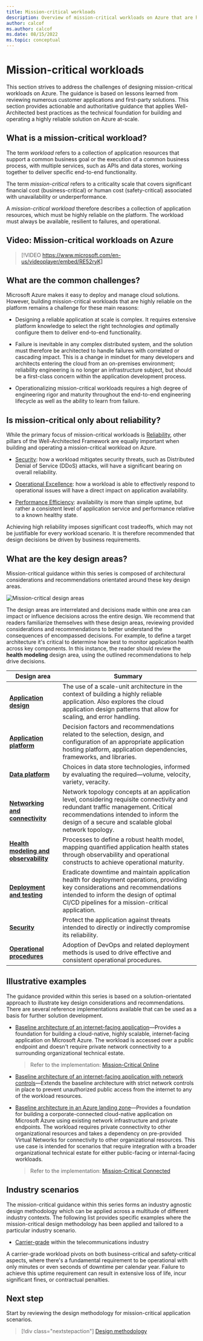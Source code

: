 ```yaml
---
title: Mission-critical workloads
description: Overview of mission-critical workloads on Azure that are highly reliable.
author: calcof
ms.author: calcof
ms.date: 08/15/2022
ms.topic: conceptual
---
```


# Mission-critical workloads

This section strives to address the challenges of designing mission-critical workloads on Azure. The guidance is based on lessons learned from reviewing numerous customer applications and first-party solutions. This section provides actionable and authoritative guidance that applies Well-Architected best practices as the technical foundation for building and operating a highly reliable solution on Azure at-scale.

## What is a mission-critical workload?

The term _workload_ refers to a collection of application resources that support a common business goal or the execution of a common business process, with multiple services, such as APIs and data stores, working together to deliver specific end-to-end functionality.

The term _mission-critical_ refers to a criticality scale that covers significant financial cost (business-critical) or human cost (safety-critical) associated with unavailability or underperformance.

A _mission-critical workload_ therefore describes a collection of application resources, which must be highly reliable on the platform. The workload must always be available, resilient to failures, and operational.

## Video: Mission-critical workloads on Azure

> [!VIDEO https://www.microsoft.com/en-us/videoplayer/embed/RE52ryK]

## What are the common challenges?

Microsoft Azure makes it easy to deploy and manage cloud solutions. However, building mission-critical workloads that are highly reliable on the platform remains a challenge for these main reasons:

- Designing a reliable application at scale is complex. It requires extensive platform knowledge to select the right technologies _and_ optimally configure them to deliver end-to-end functionality.

- Failure is inevitable in any complex distributed system, and the solution must therefore be architected to handle failures with correlated or cascading impact. This is a change in mindset for many developers and architects entering the cloud from an on-premises environment; reliability engineering is no longer an infrastructure subject, but should be a first-class concern within the application development process.

- Operationalizing mission-critical workloads requires a high degree of engineering rigor and maturity throughout the end-to-end engineering lifecycle as well as the ability to learn from failure.

## Is mission-critical only about reliability?

While the primary focus of mission-critical workloads is [Reliability](/azure/well-architected/#reliability), other pillars of the Well-Architected Framework are equally important when building and operating a mission-critical workload on Azure.  

- [Security](/azure/well-architected/security/): how a workload mitigates security threats, such as Distributed Denial of Service (DDoS) attacks, will have a significant bearing on overall reliability.

- [Operational Excellence](/azure/well-architected/devops/): how a workload is able to effectively respond to operational issues will have a direct impact on application availability. 

- [Performance Efficiency](/azure/well-architected/scalability/): availability is more than simple uptime, but rather a consistent level of application service and performance relative to a known healthy state.

Achieving high reliability imposes significant cost tradeoffs, which may not be justifiable for every workload scenario. It is therefore recommended that design decisions be driven by business requirements.

## What are the key design areas?

Mission-critical guidance within this series is composed of architectural considerations and recommendations orientated around these key design areas.

![Mission-critical design areas](./images/mission-critical-design-areas.svg "Mission-critical design areas")

The design areas are interrelated and decisions made within one area can impact or influence decisions across the entire design. We recommend that readers familiarize themselves with these design areas, reviewing provided considerations and recommendations to better understand the consequences of encompassed decisions. For example, to define a target architecture it's critical to determine how best to monitor application health across key components. In this instance, the reader should review the **health modeling** design area, using the outlined recommendations to help drive decisions.

|Design area|Summary|
|---|---|
|[**Application design**](mission-critical-application-design.md)|The use of a scale-unit architecture in the context of building a highly reliable application. Also explores the cloud application design patterns that allow for scaling, and error handling.|
|[**Application platform**](mission-critical-application-platform.md)| Decision factors and recommendations related to the selection, design, and configuration of an appropriate application hosting platform, application dependencies, frameworks, and libraries.|
|[**Data platform**](mission-critical-data-platform.md)|Choices in data store technologies, informed by evaluating the required&mdash;volume, velocity, variety, veracity. |
|[**Networking and connectivity**](mission-critical-networking-connectivity.md)|Network topology concepts at an application level, considering requisite connectivity and redundant traffic management. Critical recommendations intended to inform the design of a secure and scalable global network topology.|
|[**Health modeling and observability**](mission-critical-health-modeling.md)|Processes to define a robust health model, mapping quantified application health states through observability and operational constructs to achieve operational maturity.|
|[**Deployment and testing**](mission-critical-deployment-testing.md)| Eradicate downtime and maintain application health for deployment operations, providing key considerations and recommendations intended to inform the design of optimal CI/CD pipelines for a mission-critical application.|
|[**Security**](mission-critical-security.md)|Protect the application against threats intended to directly or indirectly compromise its reliability.|
|[**Operational procedures**](mission-critical-operational-procedures.md)|Adoption of DevOps and related deployment methods is used to drive effective and consistent operational procedures.|

## Illustrative examples

The guidance provided within this series is based on a solution-orientated approach to illustrate key design considerations and recommendations. There are several reference implementations available that can be used as a basis for further solution development.

- [Baseline architecture of an internet-facing application](/azure/architecture/reference-architectures/containers/aks-mission-critical/mission-critical-intro)&mdash;Provides a foundation for building a cloud-native, highly scalable, internet-facing application on Microsoft Azure. The workload is accessed over a public endpoint and doesn't require private network connectivity to a surrounding organizational technical estate.

  > Refer to the implementation: [Mission-Critical Online](https://github.com/Azure/Mission-Critical-Online)

- [Baseline architecture of an internet-facing application with network controls](/azure/architecture/reference-architectures/containers/aks-mission-critical/mission-critical-network-architecture)&mdash;Extends the baseline architecture with strict network controls in place to prevent unauthorized public access from the internet to any of the workload resources.

- [Baseline architecture in an Azure landing zone](/azure/architecture/reference-architectures/containers/aks-mission-critical/mission-critical-landing-zone)&mdash;Provides a foundation for building a corporate-connected cloud-native application on Microsoft Azure using existing network infrastructure and private endpoints. The workload requires private connectivity to other organizational resources and takes a dependency on pre-provided Virtual Networks for connectivity to other organizational resources. This use case is intended for scenarios that require integration with a broader organizational technical estate for either public-facing or internal-facing workloads.

  > Refer to the implementation: [Mission-Critical Connected](https://github.com/Azure/Mission-Critical-Connected)
  
## Industry scenarios

The mission-critical guidance within this series forms an industry agnostic design methodology which can be applied across a multitude of different industry contexts. The following list provides specific examples where the mission-critical design methodology has been applied and tailored to a particular industry scenario.  

  - [Carrier-grade](/azure/well-architected/carrier-grade/carrier-grade-get-started) within the telecommunications industry

A carrier-grade workload pivots on both business-critical and safety-critical aspects, where there's a fundamental requirement to be operational with only minutes or even seconds of downtime per calendar year. Failure to achieve this uptime requirement can result in extensive loss of life, incur significant fines, or contractual penalties.

## Next step

Start by reviewing the design methodology for mission-critical application scenarios.

> [!div class="nextstepaction"]
> [Design methodology](mission-critical-design-methodology.md)
